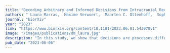 ```yaml
---
title: "Decoding Arbitrary and Informed Decisions from Intracranial Recordings in Humans"
authors: " Laura Marras,  Maxime Verwoert,  Maarten C. Ottenhoff,  Sophocles Goulis,  Johannes P. van Dijk, Simon Tousseyn,  Louis Wagner, Albert J. Colon,  Pieter L. Kubben, Marcus L.F. Janssen,  Steffen A. Herff,  Christian Herff"
journal: "biorXiv"
year: "2023"
link: "https://www.biorxiv.org/content/10.1101/2023.06.01.543070v1"
image: "/images/publications/dm_laura.jpg"
description: "In this study, we show that decisions are processes differently whether we know what we are deciding about, or whether we are just guessing. Both processes elicit strong enough neural responses that we can decode them from sEEG."
pub_date: "2023-06-06"
---
```


